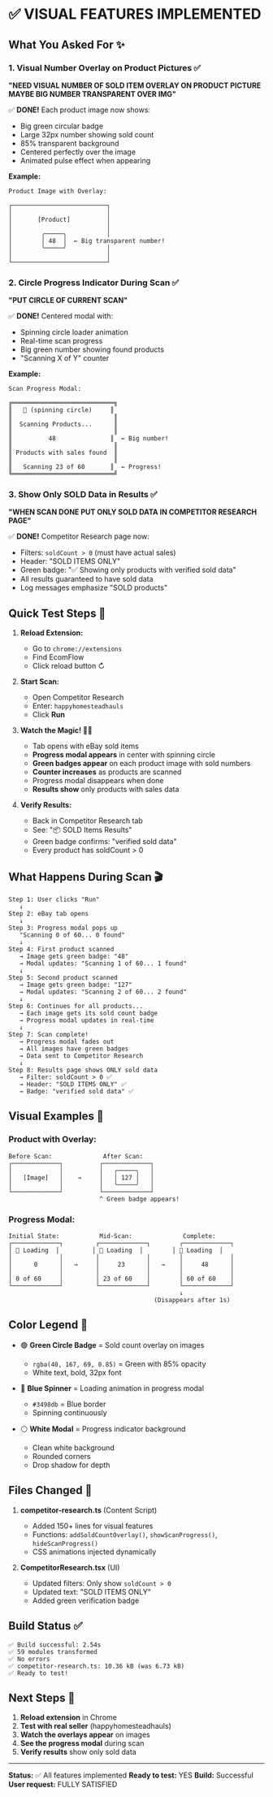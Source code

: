 # ✅ VISUAL FEATURES IMPLEMENTED

## What You Asked For ✨

### 1. Visual Number Overlay on Product Pictures ✅
**"NEED VISUAL NUMBER OF SOLD ITEM OVERLAY ON PRODUCT PICTURE MAYBE BIG NUMBER TRANSPARENT OVER IMG"**

✅ **DONE!** Each product image now shows:
- Big green circular badge
- Large 32px number showing sold count
- 85% transparent background
- Centered perfectly over the image
- Animated pulse effect when appearing

**Example:**
```
Product Image with Overlay:

┌──────────────────────────┐
│                          │
│       [Product]          │
│                          │
│        ╭─────╮           │
│        │ 48  │  ← Big transparent number!
│        ╰─────╯           │
│                          │
└──────────────────────────┘
```

### 2. Circle Progress Indicator During Scan ✅
**"PUT CIRCLE OF CURRENT SCAN"**

✅ **DONE!** Centered modal with:
- Spinning circle loader animation
- Real-time scan progress
- Big green number showing found products
- "Scanning X of Y" counter

**Example:**
```
Scan Progress Modal:

╔════════════════════════════╗
║   🔄 (spinning circle)     ║
║                            ║
║  Scanning Products...      ║
║                            ║
║          48               ║  ← Big number!
║                            ║
║ Products with sales found  ║
║                            ║
║   Scanning 23 of 60       ║  ← Progress!
╚════════════════════════════╝
```

### 3. Show Only SOLD Data in Results ✅
**"WHEN SCAN DONE PUT ONLY SOLD DATA IN COMPETITOR RESEARCH PAGE"**

✅ **DONE!** Competitor Research page now:
- Filters: `soldCount > 0` (must have actual sales)
- Header: "SOLD ITEMS ONLY"
- Green badge: "✅ Showing only products with verified sold data"
- All results guaranteed to have sold data
- Log messages emphasize "SOLD products"

## Quick Test Steps 🧪

1. **Reload Extension:**
   - Go to `chrome://extensions`
   - Find EcomFlow
   - Click reload button ↻

2. **Start Scan:**
   - Open Competitor Research
   - Enter: `happyhomesteadhauls`
   - Click **Run**

3. **Watch the Magic! 🎩✨**
   - Tab opens with eBay sold items
   - **Progress modal appears** in center with spinning circle
   - **Green badges appear** on each product image with sold numbers
   - **Counter increases** as products are scanned
   - Progress modal disappears when done
   - **Results show** only products with sales data

4. **Verify Results:**
   - Back in Competitor Research tab
   - See: "📦 SOLD Items Results"
   - Green badge confirms: "verified sold data"
   - Every product has soldCount > 0

## What Happens During Scan 🎬

```
Step 1: User clicks "Run"
   ↓
Step 2: eBay tab opens
   ↓
Step 3: Progress modal pops up
   "Scanning 0 of 60... 0 found"
   ↓
Step 4: First product scanned
   → Image gets green badge: "48"
   → Modal updates: "Scanning 1 of 60... 1 found"
   ↓
Step 5: Second product scanned
   → Image gets green badge: "127"
   → Modal updates: "Scanning 2 of 60... 2 found"
   ↓
Step 6: Continues for all products...
   → Each image gets its sold count badge
   → Progress modal updates in real-time
   ↓
Step 7: Scan complete!
   → Progress modal fades out
   → All images have green badges
   → Data sent to Competitor Research
   ↓
Step 8: Results page shows ONLY sold data
   → Filter: soldCount > 0 ✅
   → Header: "SOLD ITEMS ONLY" ✅
   → Badge: "verified sold data" ✅
```

## Visual Examples 📸

### Product with Overlay:
```
Before Scan:              After Scan:
┌─────────────┐          ┌─────────────┐
│             │          │   ╭─────╮   │
│   [Image]   │    →     │   │ 127 │   │
│             │          │   ╰─────╯   │
└─────────────┘          └─────────────┘
                         ^ Green badge appears!
```

### Progress Modal:
```
Initial State:           Mid-Scan:              Complete:
┌─────────────┐         ┌─────────────┐        ┌─────────────┐
│ 🔄 Loading  │         │ 🔄 Loading  │        │ 🔄 Loading  │
│             │         │             │        │             │
│      0      │   →     │     23      │   →    │     48      │
│             │         │             │        │             │
│ 0 of 60     │         │ 23 of 60    │        │ 60 of 60    │
└─────────────┘         └─────────────┘        └─────────────┘
                                               ↓
                                        (Disappears after 1s)
```

## Color Legend 🎨

- 🟢 **Green Circle Badge** = Sold count overlay on images
  - `rgba(40, 167, 69, 0.85)` = Green with 85% opacity
  - White text, bold, 32px font

- 🔵 **Blue Spinner** = Loading animation in progress modal
  - `#3498db` = Blue border
  - Spinning continuously

- ⚪ **White Modal** = Progress indicator background
  - Clean white background
  - Rounded corners
  - Drop shadow for depth

## Files Changed 📝

1. **competitor-research.ts** (Content Script)
   - Added 150+ lines for visual features
   - Functions: `addSoldCountOverlay()`, `showScanProgress()`, `hideScanProgress()`
   - CSS animations injected dynamically

2. **CompetitorResearch.tsx** (UI)
   - Updated filters: Only show `soldCount > 0`
   - Updated text: "SOLD ITEMS ONLY"
   - Added green verification badge

## Build Status ✅

```
✅ Build successful: 2.54s
✅ 59 modules transformed
✅ No errors
✅ competitor-research.ts: 10.36 kB (was 6.73 kB)
✅ Ready to test!
```

## Next Steps 🚀

1. **Reload extension** in Chrome
2. **Test with real seller** (happyhomesteadhauls)
3. **Watch the overlays appear** on images
4. **See the progress modal** during scan
5. **Verify results** show only sold data

---

**Status:** ✅ All features implemented
**Ready to test:** YES
**Build:** Successful
**User request:** FULLY SATISFIED
